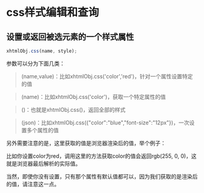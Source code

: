 css样式编辑和查询
===================

设置或返回被选元素的一个样式属性
----------

```js
xhtmlObj.css(name, style);
```

参数可以分为下面几类：

> (name,value)：比如xhtmlObj.css('color','red')，针对一个属性设置特定的值

> (name)：比如xhtmlObj.css('color')，获取一个特定属性的值

> ()：也就是xhtmlObj.css()，返回全部的样式

> (json)：比如xhtmlObj.css({"color":"blue","font-size":"12px"})，一次设置多个属性的值

另外需要注意的是，这里获取的值是浏览器渲染后的值，举个例子：

比如你设置color为red，调用这里的方法获取color的值会返回rgb(255, 0, 0)，这就是浏览器最后解析的实际值。

当然，即使你没有设置，只有那个属性有默认值都可以，因为我们获取的是渲染后的值，请注意这一点。

